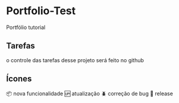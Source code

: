 # Portfolio-Test
Portfólio tutorial

## Tarefas

o controle das tarefas desse projeto será feito no github

## Ícones

:package: nova funcionalidade
:up: atualização
:beetle: correção de bug
:checkered_flag: release